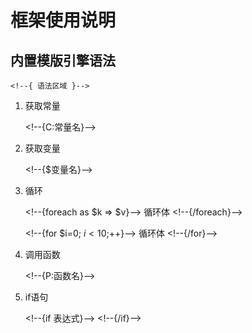 框架使用说明
=======

内置模版引擎语法
-------

`<!--{ 语法区域 }-->`

1. 获取常量

	&lt;!--{C:常量名}--&gt;

2. 获取变量

	&lt;!--{$变量名}--&gt;

3. 循环

	&lt;!--{foreach as $k => $v}--&gt;
		循环体
	&lt;!--{/foreach}--&gt;
	
	&lt;!--{for $i=0; $i < 10;$++}--&gt;
		循环体
	&lt;!--{/for}--&gt;

4. 调用函数

	&lt;!--{P:函数名}--&gt;

5. if语句

	&lt;!--{if 表达式}--&gt;
	&lt;!--{/if}--&gt;


